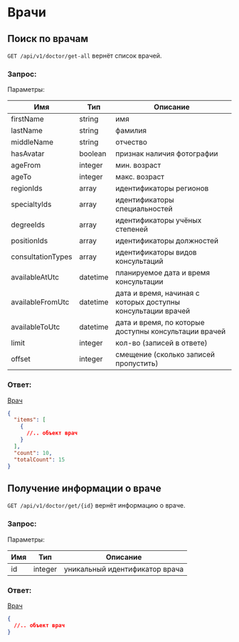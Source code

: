 # Врачи

## Поиск по врачам

`GET /api/v1/doctor/get-all` вернёт список врачей.

### Запрос:

Параметры: 

Имя | Тип | Описание
--- | --- | ---
firstName | string | имя
lastName | string | фамилия
middleName | string | отчество
hasAvatar | boolean | признак наличия фотографии
ageFrom | integer | мин. возраст
ageTo | integer | макс. возраст
regionIds | array | идентификаторы регионов
specialtyIds | array | идентификаторы специальностей
degreeIds | array | идентификаторы учёных степеней
positionIds | array | идентификаторы должностей
consultationTypes | array | идентификаторы видов консультаций
availableAtUtc | datetime | планируемое дата и время консультации
availableFromUtc | datetime | дата и время, начиная с которых доступны консультации врачей
availableToUtc | datetime | дата и время, по которые доступны консультации врачей
limit | integer | кол-во (записей в ответе)
offset | integer | смещение (сколько записей пропустить)

### Ответ:

[Врач](https://github.com/doktornarabote/telemedicine-partner-api/blob/master/docs/contracts.md#Doctor)

```json
{
  "items": [
    {
      //.. объект врач
    }
  ],
  "count": 10,
  "totalCount": 15
}
```

## Получение информации о враче

`GET /api/v1/doctor/get/{id}` вернёт информацию о враче.

### Запрос:

Параметры: 

Имя | Тип | Описание
--- | --- | ---
id | integer | уникальный идентификатор врача

### Ответ:

[Врач](https://github.com/doktornarabote/telemedicine-partner-api/blob/master/docs/contracts.md#Doctor)

```json
{
  //.. объект врач
}
```
